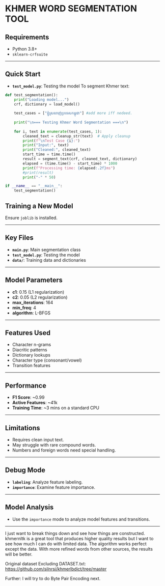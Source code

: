 # KHMER WORD SEGMENTATION TOOL

## Requirements
- Python 3.8+
- `sklearn-crfsuite`
---

## Quick Start
- **`test_model.py`**: Testing the model
To segment Khmer text:  
```python
def test_segmentation():
    print("Loading model...")
    crf, dictionary = load_model()
    
    test_cases = ["ខ្ញុំស្រលាញ់ប្រទេសកម្ពុជា"] #add more iff nedeed.
    
    print("\n=== Testing Khmer Word Segmentation ===\n")
    
    for i, text in enumerate(test_cases, 1):
        cleaned_text = cleanup_str(text)  # Apply cleanup
        print(f"\nTest Case {i}:")
        print("Input:", text)
        print("Cleaned:", cleaned_text)
        start_time = time.time()
        result = segment_text(crf, cleaned_text, dictionary)
        elapsed = (time.time() - start_time) * 1000
        print(f"Processing time: {elapsed:.2f}ms")
        #print(result)
        print("-" * 50)

if __name__ == "__main__":
    test_segmentation()

```
## Training a New Model
Ensure `joblib` is installed.

---

## Key Files
- **`main.py`**: Main segmentation class
- **`test_model.py`**: Testing the model
- **`data/`**: Training data and dictionaries

---

## Model Parameters
- **c1**: 0.15 (L1 regularization)  
- **c2**: 0.05 (L2 regularization)  
- **max_iterations**: 164  
- **min_freq**: 4  
- **algorithm**: L-BFGS  

---

## Features Used
- Character n-grams
- Diacritic patterns
- Dictionary lookups
- Character type (consonant/vowel)
- Transition features

---

## Performance
- **F1 Score**: ~0.99  
- **Active Features**: ~41k  
- **Training Time**: ~3 mins on a standard CPU  

---

## Limitations
- Requires clean input text.
- May struggle with rare compound words.
- Numbers and foreign words need special handling.
---

## Debug Mode
- **`labeling`**: Analyze feature labeling.
- **`importance`**: Examine feature importance.

---

## Model Analysis
- Use the `importance` mode to analyze model features and transitions.

---
I just want to break things down and see how things are constructed. khmernltk is a great tool that produces 
higher quality results but I want to see how much I can do with limited data. The algorithm works perfect except the data. With more refined words from other sources, the results will be better. 

Original dataset Excluding DATASET.txt: https://github.com/silnrsi/khmerlbdict/tree/master

Further:
I will try to do Byte Pair Encoding next.
